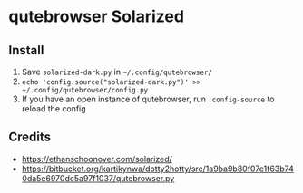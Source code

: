 # qutebrowser Solarized

## Install

1. Save `solarized-dark.py` in `~/.config/qutebrowser/`
2. `echo 'config.source("solarized-dark.py")' >> ~/.config/qutebrowser/config.py`
3. If you have an open instance of qutebrowser, run `:config-source` to reload the config

## Credits

- https://ethanschoonover.com/solarized/
- https://bitbucket.org/kartikynwa/dotty2hotty/src/1a9ba9b80f07e1f63b740da5e6970dc5a97f1037/qutebrowser.py
